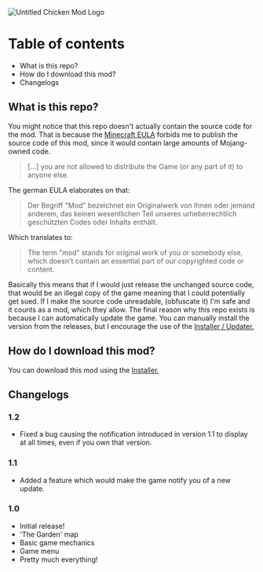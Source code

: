 ![Untitled Chicken Mod Logo](https://i.imgur.com/4aFSOaw.png)

# Table of contents

* What is this repo?
* How do I download this mod?
* Changelogs

## What is this repo?

You might notice that this repo doesn't actually contain the source code for the mod. That is because the [Minecraft EULA](https://account.mojang.com/documents/minecraft_eula) forbids me to publish the source code of this mod, since it would contain large amounts of Mojang-owned code.

> [...] you are not allowed to distribute the Game (or any part of it) to anyone else.

The german EULA elaborates on that:

> Der Begriff "Mod" bezeichnet ein Originalwerk von Ihnen oder jemand anderem, das keinen wesentlichen Teil unseres urheberrechtlich geschützten Codes oder Inhalts enthält.

Which translates to:

> The term "mod" stands for original work of you or somebody else, which doesn't contain an essential part of our copyrighted code or content.

Basically this means that if I would just release the unchanged source code, that would be an illegal copy of the game meaning that I could potentially get sued. If I make the source code unreadable, (obfuscate it) I'm safe and it counts as a mod, which they allow. The final reason why this repo exists is because I can automatically update the game. You can manually install the version from the releases, but I encourage the use of the [Installer / Updater.](https://github.com/Delta2Force/UntitledChickenMod-Installer)

## How do I download this mod?

You can download this mod using the [Installer.](https://github.com/Delta2Force/UntitledChickenMod-Installer)

## Changelogs

### 1.2

* Fixed a bug causing the notification introduced in version 1.1 to display at all times, even if you own that version.

### 1.1

* Added a feature which would make the game notify you of a new update.

### 1.0

* Initial release!
* 'The Garden' map
* Basic game mechanics
* Game menu
* Pretty much everything!

